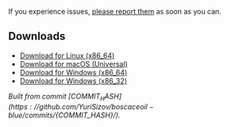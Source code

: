 If you experience issues, [please report them](https://github.com/YuriSizov/boscaceoil-blue/issues) as soon as you can.

## Downloads

* [Download for Linux (x86_64)](https://github.com/YuriSizov/boscaceoil-blue/releases/download/${VERSION_TAG}/boscaceoil-blue-linux-x86_64.zip)
* [Download for macOS (Universal)](https://github.com/YuriSizov/boscaceoil-blue/releases/download/${VERSION_TAG}/boscaceoil-blue-macos-universal.zip)
* [Download for Windows (x86_64)](https://github.com/YuriSizov/boscaceoil-blue/releases/download/${VERSION_TAG}/boscaceoil-blue-windows-x86_64.zip)
* [Download for Windows (x86_32)](https://github.com/YuriSizov/boscaceoil-blue/releases/download/${VERSION_TAG}/boscaceoil-blue-windows-x86_32.zip)

_Built from commit [${COMMIT_HASH}](https://github.com/YuriSizov/boscaceoil-blue/commits/${COMMIT_HASH}/)._
